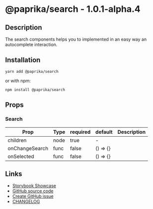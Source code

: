 <!-- start: Autogenerated - do not modify -->

# @paprika/search - 1.0.1-alpha.4

## Description

The search components helps you to implemented in an easy way an autocomplete interaction.

## Installation

```
yarn add @paprika/search
```

or with npm:

```
npm install @paprika/search
```

## Props

### Search

| Prop           | Type | required | default  | Description |
| -------------- | ---- | -------- | -------- | ----------- |
| children       | node | true     | -        |             |
| onChangeSearch | func | false    | () => {} |             |
| onSelected     | func | false    | () => {} |             |

<!-- end: Autogenerated - do not modify -->
<!-- content -->

<!-- eoContent -->

## Links

- [Storybook Showcase](https://paprika.highbond.com/?path=/story/forms-search--showcase)
- [GitHub source code](https://github.com/acl-services/paprika/tree/master/packages/Search/src)
- [Create GitHub issue](https://github.com/acl-services/paprika/issues/new?label=[]&title=@paprika/search%20[help]:%20your%20short%20description&body=%0A%23%20Help%20wanted%0A%0A%23%23%20Please%20write%20your%20question.%0A*A%20clear%20and%20concise%20description%20of%20what%20the%20question%20is*%0A%0A%23%23%20Additional%20context%0A*Add%20any%20other%20context%20or%20screenshots%20about%20your%20question%20here.*%0A)
- [CHANGELOG](https://github.com/acl-services/paprika/tree/master/packages/Search/CHANGELOG.md)
